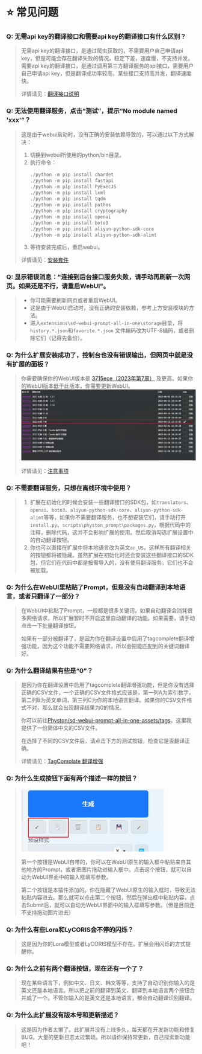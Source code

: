 # :star: 常见问题

### Q: 无需api key的翻译接口和需要api key的翻译接口有什么区别？

> 无需api key的翻译接口，是通过爬虫获取的，不需要用户自己申请api key，但是可能会存在翻译失败的情况，稳定下差，速度慢，不支持并发。需要api key的翻译接口，是通过调用第三方翻译服务的api接口，需要用户自己申请api key，但是翻译成功率较高，某些接口支持高并发，翻译速度快。
> 
> 详情请见：[翻译接口说明](/zh-CN/TranslationApiConfiguration.md#翻译接口说明)

### Q: 无法使用翻译服务，点击“测试”，提示“No module named 'xxx'”？

> 这是由于webui启动时，没有正确的安装依赖导致的，可以通过以下方式解决：
> 1. 切换到webui所使用的python/bin目录。
> 2. 执行命令：
>    ```
>    ./python -m pip install chardet
>    ./python -m pip install fastapi
>    ./python -m pip install PyExecJS
>    ./python -m pip install lxml
>    ./python -m pip install tqdm
>    ./python -m pip install pathos
>    ./python -m pip install cryptography
>    ./python -m pip install openai
>    ./python -m pip install boto3
>    ./python -m pip install aliyun-python-sdk-core
>    ./python -m pip install aliyun-python-sdk-alimt
>    ```
> 3. 等待安装完成后，重启webui。
>
> 详情请见：[安装套件](/zh-CN/InstallationPackages.md)

### Q: 显示错误消息："连接到后台接口服务失败，请手动再刷新一次网页。如果还是不行，请重启WebUI"。

> - 你可能需要刷新网页或者重启WebUI。
> - 这是由于WebUI启动时，没有正确的安装依赖，参考上方安装模块的方法。
> - 进入`extensions\sd-webui-prompt-all-in-one\storage`目录，将`history.*.json`和`favorite.*.json` 文件编码改为UTF-8编码，或者删除它们（记得先备份）。

### Q: 为什么扩展安装成功了，控制台也没有错误输出，但网页中就是没有扩展的面板？

> 你需要确保你的WebUI版本是 [3715ece（2023年第7周）](https://github.com/AUTOMATIC1111/stable-diffusion-webui/commit/3715ece) 及更高。如果你的WebUI版本低于此版本，你需要更新WebUI。
> ![](../assets/images/minimum_version_webui.png)
> 
> 详情请见：[注意事项](/zh-CN/Installation.md#注意事项)

### Q: 不需要翻译服务，只想在离线环境中使用？

> 1. 扩展在初始化的时候会安装一些翻译接口的SDK包，如`translators`、`openai`、`boto3`、`aliyun-python-sdk-core`、`aliyun-python-sdk-alimt`等等，如果你不需要翻译服务，也不想安装它们，请手动打开`install.py`、`scripts\physton_prompt\packages.py`，根据代码中的注释，删除代码，这并不会影响扩展的使用。然后取消勾选扩展设置中的自动翻译按钮。
> 2. 你也可以直接在扩展中将本地语言改为英文`en_US`，这样所有翻译相关的按钮都将被隐藏。虽然扩展在初始化时还会安装这些翻译接口的SDK包，但它们在代码中都是按需导入的，没有使用翻译服务，它们也不会被加载。

### Q: 为什么在WebUI里粘贴了Prompt，但是没有自动翻译到本地语言，或者只翻译了一部分？

> 在WebUI中粘贴了Prompt，一般都是很多关键词，如果自动翻译会消耗很多网络请求，所以扩展暂时不开启这里自动翻译的功能。如果需要，请手动点击一下批量翻译按钮。
>
> 如果有一部分被翻译了，是因为你在翻译设置中启用了tagcomplete翻译增强功能，因为这个功能不需要网络请求，所以会把能匹配到的关键词翻译好。

### Q: 为什么翻译结果有些是“0”？

> 是因为你在翻译设置中启用了tagcomplete翻译增强功能，但是你没有选择正确的CSV文件，一个正确的CSV文件格式应该是，第一列A为索引数字，第二列B为英文单词，第三列C为你的本地语言翻译。如果你的CSV文件格式不对，那么就会出现翻译结果为0的情况。
>
> 你可以前往[Physton/sd-webui-prompt-all-in-one-assets/tags](https://github.com/Physton/sd-webui-prompt-all-in-one-assets/tree/main/tags)，这里我提供了一份简体中文的CSV文件。
>
> 在选择了不同的CSV文件后，请点击下方的测试按钮，检查它是否翻译正确。
> 
> 详情请见：[TagComplate 翻译增强](/zh-CN/TranslationApiConfiguration.md#tagcomplate-翻译增强)

### Q: 为什么生成按钮下面有两个描述一样的按钮？

> ![](../assets/images/paste.png)
>
> 第一个按钮是WebUI自带的，你可以在WebUI原生的输入框中粘贴来自其他地方的Prompt，或者把图片拖动进输入框中。点击这个按钮，就可以自动为WebUI界面中的输入框填写参数。
>
> 第二个按钮是本插件添加的。你在隐藏了WebUI原生的输入框时，导致无法粘贴内容进去。那么就可以点击第二个按钮，然后在弹出框中粘贴内容，点击Submit后，就可以自动为WebUI界面中的输入框填写参数。（但是目前还不支持拖动图片进去）

### Q: 为什么有些Lora和LyCORIS会不停的闪烁？

> 这是因为你的Lora模型或者LyCORIS模型不存在。扩展会用闪烁的方式提醒你。

### Q: 为什么之前有两个翻译按钮，现在还有一个了？

> 现在某些语言下，例如中文、日文、韩文等等，支持了自动识别你输入的是英文还是本地语言。所以把之前的翻译到英文、翻译到本地语言两个按钮合并成了一个。不管你输入的是英文还是本地语言，都会自动翻译识别翻译。

### Q: 为什么此扩展没有版本号和更新描述？

> 这是因为作者太懒了。此扩展并没有上线多久，每天都在开发新功能和修复BUG。大量的更新日志太过繁琐。所以请你保持常更新，自己探索新功能吧！
